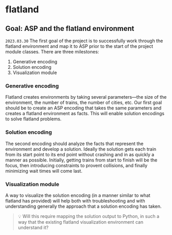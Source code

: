 # flatland

## Goal: ASP and the flatland environment
`2023.03.30` The first goal of the project is to successfully work through the flatland environment and map it to ASP prior to the start of the project module classes.  There are three milestones:
1. Generative encoding
2. Solution encoding
3. Visualization module

### Generative encoding
Flatland creates environments by taking several parameters—the size of the environment, the number of trains, the number of cities, etc.  Our first goal should be to create an ASP encoding that takes the same parameters and creates a flatland environment as facts.  This will enable solution encodings to solve flatland problems.

### Solution encoding
The second encoding should analyze the facts that represent the environment and develop a solution.  Ideally the solution gets each train from its start point to its end point without crashing and in as quickly a manner as possible.  Initially, getting trains from start to finish will be the focus, then introducing constraints to provent collisions, and finally minimizing wait times will come last.

### Visualization module
A way to visualize the solution encoding (in a manner similar to what flatland has provided) will help both with troubleshooting and with understanding generally the approach that a solution encoding has taken.

>💡 Will this require mapping the solution output to Python, in such a way that the existing flatland visualization environment can understand it?
